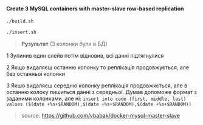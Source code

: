 #### Create 3 MySQL containers with master-slave row-based replication 

```bash
./build.sh
```

```bash
./insert.sh
```


><b>Рузультат</b> (3 колонки були в БД)

1 Зупинив один слейв потім відновив, всі данні підтягнулися 

2 Якщо видаляєш останню колонку то реплікація продовжується, але без останньої колонки

3 Якшо видаляєш середню колонку реплікація продовжкється, але в останню колоку пишиться данні з середньої.
Думав допоможе  формат з заданими колонками, але ні: ```insert into code (first, middle, last) values ($(date +%s+$RANDOM),$(date +%s+$RANDOM),$(date +%s+$RANDOM))```




>source: https://github.com/vbabak/docker-mysql-master-slave